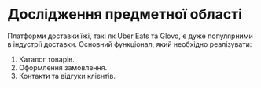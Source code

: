 # Дослідження предметної області

Платформи доставки їжі, такі як Uber Eats та Glovo, є дуже популярними в індустрії доставки. Основний функціонал, який необхідно реалізувати:
1. Каталог товарів.
2. Оформлення замовлення.
3. Контакти та відгуки клієнтів.
